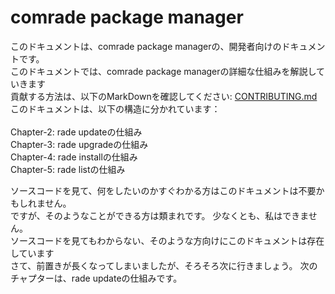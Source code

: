 # comrade package manager

このドキュメントは、comrade package managerの、開発者向けのドキュメントです。
<br>
このドキュメントでは、comrade package managerの詳細な仕組みを解説していきます
<br>
貢献する方法は、以下のMarkDownを確認してください: [CONTRIBUTING.md](https://github.com/rade-package-manager/rade-package-manager/blob/stable/CONTRIBUTING.md)
<br>
このドキュメントは、以下の構造に分かれています：
<br>
<br>
Chapter-2: rade updateの仕組み
<br>
Chapter-3: rade upgradeの仕組み
<br>
Chapter-4: rade installの仕組み
<br>
Chapter-5: rade listの仕組み
<br>

ソースコードを見て、何をしたいのかすぐわかる方はこのドキュメントは不要かもしれません。
<br>
ですが、そのようなことができる方は類まれです。
少なくとも、私はできません。
<br>
ソースコードを見てもわからない、そのような方向けにこのドキュメントは存在しています
<br>
さて、前置きが長くなってしまいましたが、そろそろ次に行きましょう。
次のチャプターは、rade updateの仕組みです。
<br>



